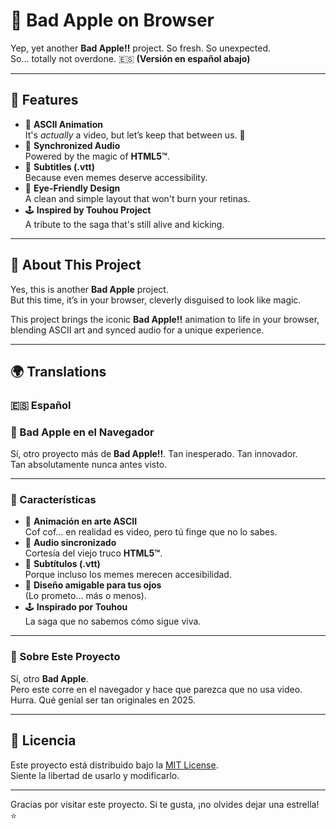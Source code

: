 # 🎴 Bad Apple on Browser

Yep, yet another **Bad Apple!!** project. So fresh. So unexpected.  
So... totally not overdone. 🇪🇸 **(Versión en español abajo)**

---

## 🌟 Features

- 🎥 **ASCII Animation**  
  It's *actually* a video, but let’s keep that between us. 🤫
- 🎵 **Synchronized Audio**  
  Powered by the magic of **HTML5™**.
- 📝 **Subtitles (.vtt)**  
  Because even memes deserve accessibility.
- 🎨 **Eye-Friendly Design**  
  A clean and simple layout that won't burn your retinas.
- 🕹️ **Inspired by Touhou Project**  
  A tribute to the saga that's still alive and kicking.

---

## 🚀 About This Project

Yes, this is another **Bad Apple** project.  
But this time, it’s in your browser, cleverly disguised to look like magic.  

This project brings the iconic **Bad Apple!!** animation to life in your browser, blending ASCII art and synced audio for a unique experience.  

---

## 🌍 Translations

### 🇪🇸 Español

### 🎴 Bad Apple en el Navegador

Sí, otro proyecto más de **Bad Apple!!**. Tan inesperado. Tan innovador.  
Tan absolutamente nunca antes visto.

---

### 🌟 Características

- 🎥 **Animación en arte ASCII**  
  Cof cof... en realidad es video, pero tú finge que no lo sabes.
- 🎵 **Audio sincronizado**  
  Cortesía del viejo truco **HTML5™**.
- 📝 **Subtítulos (.vtt)**  
  Porque incluso los memes merecen accesibilidad.
- 🎨 **Diseño amigable para tus ojos**  
  (Lo prometo... más o menos).
- 🕹️ **Inspirado por Touhou**  
  La saga que no sabemos cómo sigue viva.

---

### 🚀 Sobre Este Proyecto

Sí, otro **Bad Apple**.  
Pero este corre en el navegador y hace que parezca que no usa video.  
Hurra. Qué genial ser tan originales en 2025.

---

## 📄 Licencia

Este proyecto está distribuido bajo la [MIT License](LICENSE).  
Siente la libertad de usarlo y modificarlo.

---

Gracias por visitar este proyecto. Si te gusta, ¡no olvides dejar una estrella! ⭐
